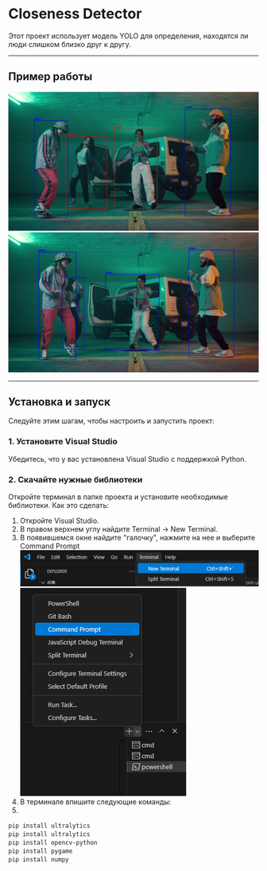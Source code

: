 # Closeness Detector

Этот проект использует модель YOLO для определения, находятся ли люди слишком близко друг к другу.

---

## Пример работы

![Пример работы 1](images/example1.png)
![Пример работы 2](images/example2.png)

---

## Установка и запуск

Следуйте этим шагам, чтобы настроить и запустить проект:

### 1. Установите Visual Studio
Убедитесь, что у вас установлена Visual Studio с поддержкой Python.

### 2. Скачайте нужные библиотеки
Откройте терминал в папке проекта и установите необходимые библиотеки. Как это сделать:
1) Откройте Visual Studio.
2) В правом верхнем углу найдите Terminal -> New Terminal.
3) В появившемся окне найдите "галочку", нажмите на нее и выберите Command Prompt  
![Открытие терминала](images/image1.png)
![Открытие терминала](images/image2.png)
4) В терминале впишите следующие команды:
5) 

```bash
pip install ultralytics
pip install ultralytics
pip install opencv-python
pip install pygame
pip install numpy
